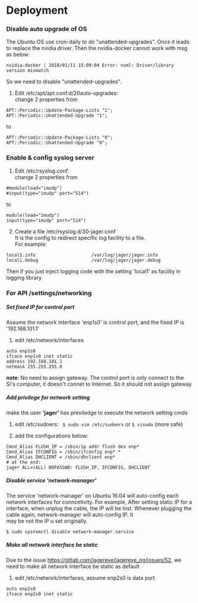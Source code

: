 # Deployment 

### Disable auto upgrade of OS
The Ubuntu OS use cron-daily to do "unattended-upgrades". Once it leads to replace the nvidia driver.
Then the nvidia-docker cannot work with msg as below:
``` shell
nvidia-docker | 2018/01/11 15:09:04 Error: nvml: Driver/library version mismatch
```
So we need to disable "unattended-upgrades".

1. Edit /etc/apt/apt.conf.d/20auto-upgrades:  
change 2 properties from
```
APT::Periodic::Update-Package-Lists "1";
APT::Periodic::Unattended-Upgrade "1";
```
to

```
APT::Periodic::Update-Package-Lists "0";
APT::Periodic::Unattended-Upgrade "0";
```

### Enable & config syslog server
1. Edit /etc/rsyslog.conf:  
change 2 properties from
```
#module(load="imudp")
#input(type="imudp" port="514")
```
to
```
module(load="imudp")
input(type="imudp" port="514")
```
2. Create a file /etc/rsyslog.d/30-jager.conf  
It is the config to redirect specific log facility to a file.  
For example:  
```
local1.info                     /var/log/jager/jager.info
local1.debug                    /var/log/jager/jager.debug
```

Then if you just inject logging code with the setting 'local1' as facility in logging library


### For API /settings/networking

##### Set fixed IP for control port
Assume the network interface 'enp1s0' is control port, and the fixed IP is '192.168.101.1'
1. edit /etc/network/interfaces
```
auto enp1s0
ifcace enp1s0 inet static
address 192.168.101.1
netmask 255.255.255.0
```
**note**: No need to assign gateway. The control port is only connect to the SI's computer, it doesn't connet to Internet. So it should not assign gateway 


##### Add privilege for network setting 
make the user **'jager'** has previledge to execute the network setting cmds

1. edit /etc/sudoers:
``` $ sudo vim /etc/sudoers```  or ``` $ visudo ``` (more safe) 

2. add the configurations below:
``` 
Cmnd_Alias FLUSH_IP = /sbin/ip addr flush dev enp*
Cmnd_Alias IFCONFIG = /sbin/ifconfig enp* *
Cmnd_Alias DHCLIENT = /sbin/dhclient enp*
# at the end:
jager ALL=(ALL) NOPASSWD: FLUSH_IP, IFCONFIG, DHCLIENT
```

##### Disable service 'network-manager'
The service 'network-manager' on Ubuntu 16.04 will auto-config each network interfaces for conncetivity. For example, After setting static IP for a interface, when unplug the cable, the IP will be lost. Whenever plugging the cable again, network-manager will auto-config IP. It   
may be not the IP u set originally.
``` shell
$ sudo systemctl disable network-manager.service
```

##### Make all network interface be static
Due to the issue https://gitlab.com/jagereye/jagereye_ng/issues/52, we need to make all network interface be static as default
1. edit /etc/network/interfaces, assume enp2s0 is data port
```
auto enp2s0
ifcace enp2s0 inet static
```

